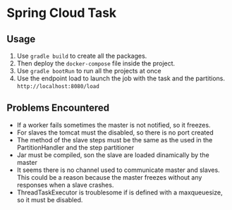 # Spring Cloud Task

## Usage

1. Use `gradle build` to create all the packages.
1. Then deploy the `docker-compose` file inside the project.
1. Use `gradle bootRun` to run all the projects at once
1. Use the endpoint load to launch the job with the task and the partitions. `http://localhost:8080/load`

## Problems Encountered

- If a worker fails sometimes the master is not notified, so it freezes.
- For slaves the tomcat must the disabled, so there is no port created
- The method of the slave steps must be the same as the used in the PartitionHandler and the step partitioner
- Jar must be compiled, son the slave are loaded dinamically by the master
- It seems there is no channel used to communicate master and slaves. This could be a reason because the master freezes without any responses when a slave crashes.
- ThreadTaskExecutor is troublesome if is defined with a maxqueuesize, so it must be disabled.